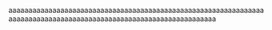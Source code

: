 aaaaaaaaaaaaaaaaaaaaaaaaaaaaaaaaaaaaaaaaaaaaaaaaaaaaaaaaaaaaaaaaaaaaaaaaaaaaaaaaaaaaaaaaaaaaaaaaaaaaaaaaaaaaaaaaaaaa
